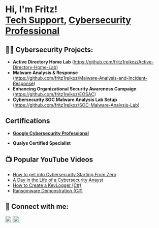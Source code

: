 <h1>Hi, I'm Fritz! <br/><a href="https://github.com/fritz1reikoz">Tech Support</a>, <a href="https://www.linkedin.com/in/82903282/">Cybersecurity Professional</a></h1>

<h2>👨‍💻 Cybersecurity Projects:</h2>

- <b>Active Directory Home Lab</b> (https://github.com/fritz1reikoz/Active-Directory-Home-Lab)
- <b>Malware Analysis & Response</b> (https://github.com/fritz1reikoz/Malware-Analysis-and-Incident-Response)
- <b>Enhancing Organizational Security Awareness Campaign</b> (https://github.com/fritz1reikoz/EOSAC)
- <b>Cybersecurity SOC Malware Analysis Lab Setup</b> (https://github.com/fritz1reikoz/SOC-Malware-Analysis-Lab)

<h2>Certifications</h2>

 - [<b>Google Cybersecurity Professional</b>](https://coursera.org/verify/professional-cert/8UAC5BAVMYRM)
 
 - <b>Qualys Certified Specialist</b>

<h2>📺 Popular YouTube Videos</h2>

- [How to get into Cybersecurity Starting From Zero](https://www.youtube.com/)
- [A Day in the Life of a Cybersecurity Anayst](https://www.youtube.com/watch?v=uHy3oM7NnoU)
- [How to Create a KeyLogger (C#)](https://www.youtube.com/watch?v=N-L9hklSlNk)
- [Ransomware Demonstration (C#)](https://www.youtube.com/watch?v=OfvdQeh79s0)

<h2> 🤳 Connect with me:</h2>

[<img align="left" alt="Fritz | Twitter" width="22px" src="https://cdn.jsdelivr.net/npm/simple-icons@v3/icons/twitter.svg" />][twitter]
[<img align="left" alt="Fritz | LinkedIn" width="22px" src="https://cdn.jsdelivr.net/npm/simple-icons@v3/icons/linkedin.svg" />][linkedin]

[twitter]: https://twitter.com/fritz_reiko
[linkedin]: https://www.linkedin.com/in/82903282/

<!--
**fritz1reikoz/Portfolio** is a ✨ _special_ ✨ repository because its `README.md` (this file) appears on your GitHub profile.

Here are some ideas to get you started:

- 🔭 I’m currently working on ...
- 🌱 I’m currently learning ...
- 👯 I’m looking to collaborate on ...
- 🤔 I’m looking for help with ...
- 💬 Ask me about ...
- 📫 How to reach me: ...
- 😄 Pronouns: ...
- ⚡ Fun fact: ...
-->
